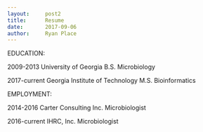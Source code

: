 ```yaml
---
layout:     post2
title:      Resume
date:       2017-09-06
author:     Ryan Place
---
```


EDUCATION:

2009-2013
University of Georgia
B.S. Microbiology


2017-current
Georgia Institute of Technology
M.S. Bioinformatics


EMPLOYMENT:

2014-2016
Carter Consulting Inc.
Microbiologist

2016-current
IHRC, Inc.
Microbiologist

